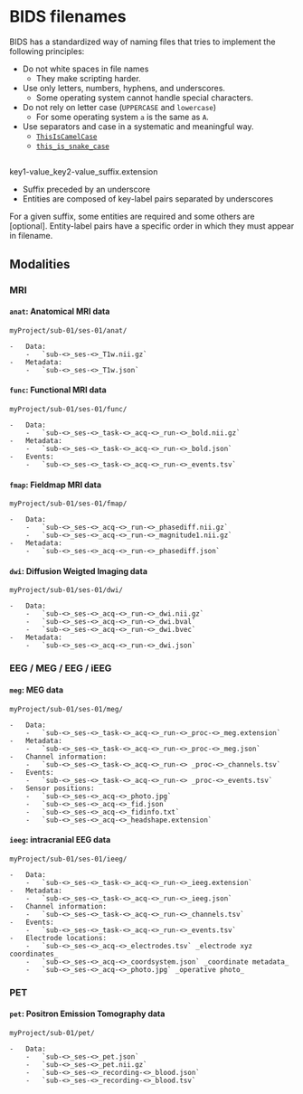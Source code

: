 # BIDS filenames

BIDS has a standardized way of naming files that tries to implement the
following principles:

-   Do not white spaces in file names
    -   They make scripting harder.
-   Use only letters, numbers, hyphens, and underscores.
    -   Some operating system cannot handle special characters.
-   Do not rely on letter case (`UPPERCASE` and `lowercase`)
    -   For some operating system `a` is the same as `A`.
-   Use separators and case in a systematic and meaningful way.
    -   [`ThisIsCamelCase`](https://en.wikipedia.org/wiki/Camel_case)
    -   [`this_is_snake_case`](https://en.wikipedia.org/wiki/Snake_case)

<!--
Source: Datalad RDM course
https://psychoinformatics-de.github.io/rdm-course/02-structuring-data/index.html
-->

##

<p>
key1-value_key2-value_suffix.extension
</p>

-   Suffix preceded by an underscore
-   Entities are composed of key-label pairs separated by underscores

For a given suffix, some entities are required and some others are [optional].
Entity-label pairs have a specific order in which they must appear in filename.

## Modalities

<!--
Next we'll populate the first subject's folder with datatype folders. We'll have
one per data modality. We'll include a number of different modalities to
describe their associated metadata below, though most likely you won't have all
of these for a single subject (if you do, please make sure to open-source your
data ;-) ).

**NOTE** all `run-` and `echo-` labels must only contain integers

Here's a list of these folders:
-->

### MRI

#### `anat`: Anatomical MRI data

`myProject/sub-01/ses-01/anat/`

    -   Data:
        -   `sub-<>_ses-<>_T1w.nii.gz`
    -   Metadata:
        -   `sub-<>_ses-<>_T1w.json`

#### `func`: Functional MRI data

`myProject/sub-01/ses-01/func/`

    -   Data:
        -   `sub-<>_ses-<>_task-<>_acq-<>_run-<>_bold.nii.gz`
    -   Metadata:
        -   `sub-<>_ses-<>_task-<>_acq-<>_run-<>_bold.json`
    -   Events:
        -   `sub-<>_ses-<>_task-<>_acq-<>_run-<>_events.tsv`

#### `fmap`: Fieldmap MRI data

`myProject/sub-01/ses-01/fmap/`

    -   Data:
        -   `sub-<>_ses-<>_acq-<>_run-<>_phasediff.nii.gz`
        -   `sub-<>_ses-<>_acq-<>_run-<>_magnitude1.nii.gz`
    -   Metadata:
        -   `sub-<>_ses-<>_acq-<>_run-<>_phasediff.json`

#### `dwi`: Diffusion Weigted Imaging data

`myProject/sub-01/ses-01/dwi/`

    -   Data:
        -   `sub-<>_ses-<>_acq-<>_run-<>_dwi.nii.gz`
        -   `sub-<>_ses-<>_acq-<>_run-<>_dwi.bval`
        -   `sub-<>_ses-<>_acq-<>_run-<>_dwi.bvec`
    -   Metadata:
        -   `sub-<>_ses-<>_acq-<>_run-<>_dwi.json`

<!-- TODO perf -->

### EEG / MEG / EEG / iEEG

<!-- TODO  eeg -->

#### `meg`: MEG data

`myProject/sub-01/ses-01/meg/`

    -   Data:
        -   `sub-<>_ses-<>_task-<>_acq-<>_run-<>_proc-<>_meg.extension`
    -   Metadata:
        -   `sub-<>_ses-<>_task-<>_acq-<>_run-<>_proc-<>_meg.json`
    -   Channel information:
        -   `sub-<>_ses-<>_task-<>_acq-<>_run-<> _proc-<>_channels.tsv`
    -   Events:
        -   `sub-<>_ses-<>_task-<>_acq-<>_run-<> _proc-<>_events.tsv`
    -   Sensor positions:
        -   `sub-<>_ses-<>_acq-<>_photo.jpg`
        -   `sub-<>_ses-<>_acq-<>_fid.json`
        -   `sub-<>_ses-<>_acq-<>_fidinfo.txt`
        -   `sub-<>_ses-<>_acq-<>_headshape.extension`

#### `ieeg`: intracranial EEG data

`myProject/sub-01/ses-01/ieeg/`

    -   Data:
        -   `sub-<>_ses-<>_task-<>_acq-<>_run-<>_ieeg.extension`
    -   Metadata:
        -   `sub-<>_ses-<>_task-<>_acq-<>_run-<>_ieeg.json`
    -   Channel information:
        -   `sub-<>_ses-<>_task-<>_acq-<>_run-<>_channels.tsv`
    -   Events:
        -   `sub-<>_ses-<>_task-<>_acq-<>_run-<>_events.tsv`
    -   Electrode locations:
        -   `sub-<>_ses-<>_acq-<>_electrodes.tsv` _electrode xyz coordinates_
        -   `sub-<>_ses-<>_acq-<>_coordsystem.json` _coordinate metadata_
        -   `sub-<>_ses-<>_acq-<>_photo.jpg` _operative photo_

### PET

#### `pet`: Positron Emission Tomography data

`myProject/sub-01/pet/`

    -   Data:
        -   `sub-<>_ses-<>_pet.json`
        -   `sub-<>_ses-<>_pet.nii.gz`
        -   `sub-<>_ses-<>_recording-<>_blood.json`
        -   `sub-<>_ses-<>_recording-<>_blood.tsv`

<!-- Microscopy -->
